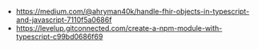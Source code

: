 * https://medium.com/@ahryman40k/handle-fhir-objects-in-typescript-and-javascript-7110f5a0686f
* https://levelup.gitconnected.com/create-a-npm-module-with-typescript-c99bd0686f69

